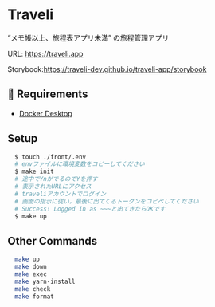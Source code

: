 # Traveli
“メモ帳以上、旅程表アプリ未満” の旅程管理アプリ  

URL: https://traveli.app

Storybook:https://traveli-dev.github.io/traveli-app/storybook

## 🔑 Requirements
- [Docker Desktop](https://www.docker.com/products/docker-desktop)

## Setup
```sh
  $ touch ./front/.env
  # envファイルに環境変数をコピーしてください
  $ make init
  # 途中でYnがでるのでYを押す
  # 表示されたURLにアクセス
  # traveliアカウントでログイン
  # 画面の指示に従い，最後に出てくるトークンをコピペしてください
  # Success! Logged in as ~~~と出てきたらOKです
  $ make up
```

## Other Commands
```sh
  make up
  make down
  make exec
  make yarn-install
  make check
  make format
```
